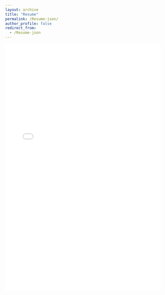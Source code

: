 ```yaml
---
layout: archive
title: "Resume"
permalink: /Resume-json/
author_profile: false
redirect_from:
  - /Resume-json
---
```


<embed src="{{ '/files/cv.pdf' | relative_url }}" type="application/pdf" width="100%" height="800px" />
